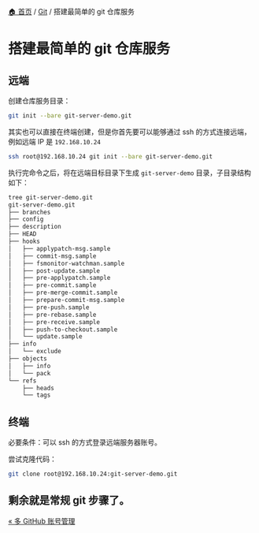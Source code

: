 [🏠 首页](../_index.md) / [Git](_index.md) / 搭建最简单的 git 仓库服务

# 搭建最简单的 git 仓库服务

## 远端

创建仓库服务目录：

```bash
git init --bare git-server-demo.git
```

其实也可以直接在终端创建，但是你首先要可以能够通过 ssh 的方式连接远端，例如远端 IP 是 `192.168.10.24`

```bash
ssh root@192.168.10.24 git init --bare git-server-demo.git
```

执行完命令之后，将在远端目标目录下生成 `git-server-demo` 目录，子目录结构如下：

```bash
tree git-server-demo.git
git-server-demo.git
├── branches
├── config
├── description
├── HEAD
├── hooks
│   ├── applypatch-msg.sample
│   ├── commit-msg.sample
│   ├── fsmonitor-watchman.sample
│   ├── post-update.sample
│   ├── pre-applypatch.sample
│   ├── pre-commit.sample
│   ├── pre-merge-commit.sample
│   ├── prepare-commit-msg.sample
│   ├── pre-push.sample
│   ├── pre-rebase.sample
│   ├── pre-receive.sample
│   ├── push-to-checkout.sample
│   └── update.sample
├── info
│   └── exclude
├── objects
│   ├── info
│   └── pack
└── refs
    ├── heads
    └── tags
```

## 终端

必要条件：可以 ssh 的方式登录远端服务器账号。

尝试克隆代码：

```bash
git clone root@192.168.10.24:git-server-demo.git
```

剩余就是常规 git 步骤了。
---
[« 多 GitHub 账号管理](multi-github-account-management.md)
